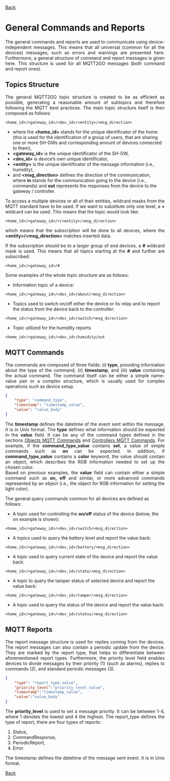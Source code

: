 [Back](./index.md#data-structure)
# General Commands and Reports
<p align="justify">
The general commands and reports are used to communicate using device-independent messages. This means that all universal (common for all the devices) messages, such as errors and warnings are presented here. Furthermore, a general structure of command and report messages is given here. This structure is used for all MQTT2GO messages (both command and report ones).
</p>

## <a name="mqtt_topics"></a>Topics Structure
<p align="justify">
The general MQTT2GO topic structure is created to be as efficient as possible, generating a reasonable amount of subtopics and therefore following the MQTT best practices. The main topic structure itself is then composed as follows:
</p>

```
<home_id>/<gateway_id>/<dev_id>/<entity>/<msg_direction>
```


<ul>
 <li>where the <strong>&lt;home_id&gt;</strong> stands for the unique identificator of the home (this is used for the identification of a group of users, that are sharing one or more SH-GWs and corresponding amount of devices connected to them),</li>
 <li><strong>&lt;gateway_id&gt;</strong> is the unique identificator of the SH-GW,</li>
 <li><strong>&lt;dev_id&gt;</strong> is device’s own unique identificator,</li>
 <li><strong>&lt;entity&gt;</strong> is the unique identificator of the message information (i.e., humidity),</li>
 <li>and <strong>&lt;msg_direction&gt;</strong> defines the direction of the communication, where <strong>in</strong> stands for the communication going to the device (i.e., commands) and <strong>out</strong> represents the responses from the device to the gateway / controller.</li>
 </ul>


<p align="justify">
To access a multiple devices or all of their entities, wildcard masks from the MQTT standard have to be used. If we want to substitute only one level, a <strong>+</strong> wildcard can be used. This means that the topic would look like:
</p>

```
<home_id>/<gateway_id>/+/<entity>/<msg_direction>
```

<p align="justify">
which means that the subscription will be done to all devices, where the <strong>&lt;entity&gt;/&lt;msg_direction&gt;</strong> matches inserted data.
</p>

<p align="justify">
If the subscription should be to a larger group of end devices, a <strong>&#35;</strong> wildcard mask is used. This means that all topics starting at the <strong>&#35;</strong> and further are subscribed:
</p>

```
<home_id>/<gateway_id>/#
```

Some examples of the whole topic structure are as follows:

* Information topic of a device:

```
<home_id>/<gateway_id>/<dev_id>/about/<msg_direction>
```

* Topics used to switch on/off either the device or its relay and to report the status from the device back to the controller:

```
<home_id>/<gateway_id>/<dev_id>/switch/<msg_direction>
```

* Topic utilized for the humidity reports

```
<home_id>/<gateway_id>/<dev_id>/humidity/out
```


## <a name="mqtt_commands"></a>MQTT Commands
<p align="justify">
The commands are composed of three fields: (i) <strong>type</strong>, providing information about the type of the command, (ii) <strong>timestamp</strong>, and (iii) <strong>value</strong> containing the actual command. The command itself can be either a simple name-value pair or a complex structure, which is usually used for complex operations such as device setup.
</p>

```json
{
    "type": "command_type",
    "timestamp": "timestamp_value",
    "value": "value_body"
}
```
<p align="justify">
The <strong>timestamp</strong> defines the datetime of the event sent within the message. It is in Unix format.
The <strong>type</strong> defines what information should be expected in the <strong>value</strong> field. It can be any of the command types defined in the sections <a href="./mqtt2go-objects#object-commands">Objects MQTT Commands</a> and <a href="./mqtt2go-controllers#controller-commands">Controllers MQTT Commands</a>. For example, if the <strong>command_type_value</strong> contains <strong>set</strong>, a value of simple commands such as <strong>on</strong> can be expected. In addition, if <strong>command_type_value</strong> contains a <strong>color</strong> keyword, the value should contain an object, which describes the RGB information needed to set up the chosen color.<br>
Based on previous examples, the <strong>value</strong> field can contain either a simple command such as <strong>on, off</strong> and similar, or more advanced commands represented by an object (i.e., the object for RGB information for setting the light color).
</p>

The general query commands common for all devices are defined as follows: 

* A topic used for controlling the **on/off** status of the device (below, the on example is shown):

```
<home_id>/<gateway_id>/<dev_id>/switch/<msg_direction>
```

* A topics used to query the battery level and report the value back:

```
<home_id>/<gateway_id>/<dev_id>/battery/<msg_direction>
```
* A topic used to query current state of the device and report the value back:

```
<home_id>/<gateway_id>/<dev_id>/state/<msg_direction>
```
* A topic to query the tamper status of selected device and report the value back:

```
<home_id>/<gateway_id>/<dev_id>/tamper/<msg_direction>
```
* A topic used to query the status of the device and report the value back:

```
<home_id>/<gateway_id>/<dev_id>/status/<msg_direction>
```

## <a name="mqtt_reports"></a>MQTT Reports
<p align="justify">
The report message structure is used for replies coming from the devices. The report messages can also contain a periodic update from the device. They are marked by the report type, that helps to differentiate between aforementioned report types. Furthermore, the priority level field enables devices to divide messages by their priority (1) (such as alarms), replies to commands (2), and standard periodic messages (3).
</p>

```json
{
    "type": "report_type_value",
    "priority_level":"priority_level_value",
    "timestamp":"timestamp_value",
    "value":"value_body" 
}
```

<p align="justify">
The <strong>priority_level</strong> is used to set a message priority. It can be between 1-4, where 1 denotes the lowest and 4 the highest.
The report_type defines the type of report, there are four types of reports:</p>

1. Status,
2. CommandResponse,
3. PeriodicReport,
4. Error.

<p align="justify">
The timestamp defines the datetime of the message sent event. It is in Unix format.
</p>

[Back](./index.md#data-structure)

